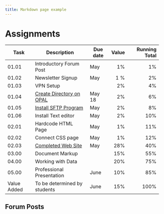 ```yaml
---
title: Markdown page example
---
```


# Assignments

Task | Description | Due date | Value | Running Total
---  | ---         | ---       | --: | --:
01.01 | Introductory Forum Post                          | May | 1% |  1%
01.02 | Newsletter Signup                                | May | 1 %  | 2%
01.03 | VPN Setup                | | 2% |4%
01.04 | [Create Directory on OPAL](docs/basics/command-line#create-a-directory) | May 18 | 2% | 6%
01.05 | [Install SFTP Program](docs/basics/sftp-editors#recommended-sftp-programs)     | May |2% |8%
01.06 | Install Text editor      | May | 2% | 10%
02.01 | Hardcode HTML Page                | May |  1% | 11%
02.02 | Connect CSS page        | May  | 1%  | 12%   
02.03 | [Completed Web Site](docs/web-dev/07a-web-checklist) | May  | 28% | 40%
03.00 | Document Markup |    | 15% | 55%
04.00 | Working with Data |   | 20% | 75%
05.00 | Professional Presentation | June  | 10% | 85%
Value Added | To be determined by students | June | 15% | 100%

## Forum Posts
